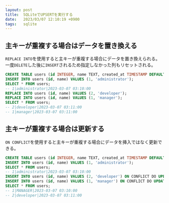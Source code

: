 ```yaml
---
layout: post
title:  SQLiteでUPSERTを実行する
date:   2023/03/07 12:10:19 +0900
tags:   sqlite
---
```


## 主キーが重複する場合はデータを置き換える

`REPLACE INTO`を使用すると主キーが重複する場合にデータを置き換えられる。一度`DELETE`した後に`INSERT`されるため指定しなかった列もリセットされる。

```sql
CREATE TABLE users (id INTEGER, name TEXT, created_at TIMESTAMP DEFAULT CURRENT_TIMESTAMP, PRIMARY KEY(id));
INSERT INTO users (id, name) VALUES (1, 'administrator');
SELECT * FROM users;
-- 1|administrator|2023-03-07 03:10:00
REPLACE INTO users (id, name) VALUES (2, 'developer');
REPLACE INTO users (id, name) VALUES (1, 'manager');
SELECT * FROM users;
-- 2|developer|2023-03-07 03:11:00
-- 1|manager|2023-03-07 03:11:00
```

## 主キーが重複する場合は更新する

`ON CONFLICT`を使用すると主キーが重複する場合にデータを挿入ではなく更新できる。

```sql
CREATE TABLE users (id INTEGER, name TEXT, created_at TIMESTAMP DEFAULT CURRENT_TIMESTAMP, PRIMARY KEY(id));
INSERT INTO users (id, name) VALUES (1, 'administrator');
SELECT * FROM users;
-- 1|administrator|2023-03-07 03:10:00
INSERT INTO users (id, name) VALUES (2, 'developer') ON CONFLICT DO UPDATE SET name = 'DEVELOPER';
INSERT INTO users (id, name) VALUES (1, 'manager') ON CONFLICT DO UPDATE SET name = 'MANAGER';
SELECT * FROM users;
-- 1|MANAGER|2023-03-07 03:10:00
-- 2|developer|2023-03-07 03:11:00
```

